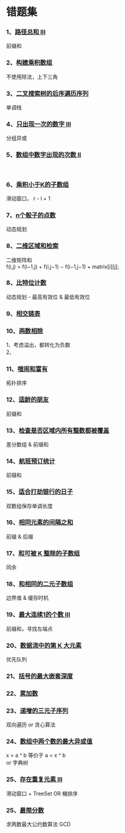 # 错题集

### 1、[路径总和 III](./arithmetic/src/main/java/com/kevin/arithmetic/leetcode/Num437.java) 
前缀和 <br/>
   
### 2、[构建乘积数组](./arithmetic/src/main/java/com/kevin/arithmetic/leetcode/Offer66.java)
不使用除法，上下三角 <br/>

### 3、[二叉搜索树的后序遍历序列](./arithmetic/src/main/java/com/kevin/arithmetic/leetcode/Offer33.java)
单调栈 <br/>

### 4、[只出现一次的数字 III](./arithmetic/src/main/java/com/kevin/arithmetic/leetcode/Num260.java)
分组异或 <br/>

### 5、[数组中数字出现的次数 II](./arithmetic/src/main/java/com/kevin/arithmetic/leetcode/Num137.java)
<br/>

### 6、[乘积小于K的子数组](./arithmetic/src/main/java/com/kevin/arithmetic/leetcode/Num713.java)
滑动窗口， r - l + 1 <br/>

### 7、[n个骰子的点数](./arithmetic/src/main/java/com/kevin/arithmetic/leetcode/Offer60.java)
动态规划 <br/>

### 8、[二维区域和检索](./arithmetic/src/main/java/com/kevin/arithmetic/leetcode/Num304.java)
二维矩阵和 <br/>
f(i,j) = f(i−1,j) + f(i,j−1) − f(i−1,j−1) + matrix[i][j]; <br/>

### 8、[比特位计数](./arithmetic/src/main/java/com/kevin/arithmetic/leetcode/Num338.java)
动态规划 - 最高有效位 & 最低有效位 <br/>

### 9、[相交链表](./arithmetic/src/main/java/com/kevin/arithmetic/leetcode/Num160AndOffer52.java)

### 10、[两数相除](./arithmetic/src/main/java/com/kevin/arithmetic/leetcode/Num29.java)
1、考虑溢出，都转化为负数 <br/>
2、

### 11、[喧闹和富有](./arithmetic/src/main/java/com/kevin/arithmetic/leetcode/Num851.java)
拓扑排序 </br>

### 12、[适龄的朋友](./arithmetic/src/main/java/com/kevin/arithmetic/leetcode/Num825.java)
前缀和 </br>

### 13、[检查是否区域内所有整数都被覆盖](./arithmetic/src/main/java/com/kevin/arithmetic/leetcode/Num1893.java)
差分数组 & 前缀和 </br>

### 14、[航班预订统计](./arithmetic/src/main/java/com/kevin/arithmetic/leetcode/Num1109.java)
前缀和 </br>

### 15、[适合打劫银行的日子](./arithmetic/src/main/java/com/kevin/arithmetic/leetcode/Num2100.java)
双数组保存单调长度 </br>

### 16、[相同元素的间隔之和](./arithmetic/src/main/java/com/kevin/arithmetic/leetcode/Num2121.java)
前缀 & 后缀 </br>

### 17、[和可被 K 整除的子数组](./arithmetic/src/main/java/com/kevin/arithmetic/leetcode/Num974.java)
同余 </br>

### 18、[和相同的二元子数组](./arithmetic/src/main/java/com/kevin/arithmetic/leetcode/Num930.java)
边界值 & 缓存时机 </br>

### 19、[最大连续1的个数 III](./arithmetic/src/main/java/com/kevin/arithmetic/leetcode/Num1004.java)
前缀和，寻找左端点 </br>

### 20、[数据流中的第 K 大元素](./arithmetic/src/main/java/com/kevin/arithmetic/leetcode/Num703.java)
优先队列 </br>

### 21、[括号的最大嵌套深度](./arithmetic/src/main/java/com/kevin/arithmetic/leetcode/Num1614.java)

### 22、[累加数](./arithmetic/src/main/java/com/kevin/arithmetic/leetcode/Num306.java)

### 23、[递增的三元子序列](./arithmetic/src/main/java/com/kevin/arithmetic/leetcode/Num334.java)
双向遍历 or 贪心算法</br>

### 24、[数组中两个数的最大异或值](./arithmetic/src/main/java/com/kevin/arithmetic/leetcode/Num421.java)
x = a ^ b 等价于 a = x ^ b </br>
or 字典树 </br>

### 25、[存在重复元素 III](./arithmetic/src/main/java/com/kevin/arithmetic/leetcode/Num220.java)
滑动窗口 + TreeSet  OR  桶排序 </br>

### 25、[最简分数](./arithmetic/src/main/java/com/kevin/arithmetic/leetcode/Num1447.java)
求两数最大公约数算法 GCD </br>
